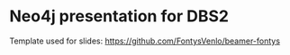 # Neo4j presentation for DBS2

Template used for slides: https://github.com/FontysVenlo/beamer-fontys
